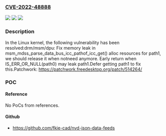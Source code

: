 ### [CVE-2022-48888](https://cve.mitre.org/cgi-bin/cvename.cgi?name=CVE-2022-48888)
![](https://img.shields.io/static/v1?label=Product&message=Linux&color=blue)
![](https://img.shields.io/static/v1?label=Version&message=b9364eed9232%3C%20c6fa1de83fd8%20&color=brighgreen)
![](https://img.shields.io/static/v1?label=Vulnerability&message=n%2Fa&color=brighgreen)

### Description

In the Linux kernel, the following vulnerability has been resolved:drm/msm/dpu: Fix memory leak in msm_mdss_parse_data_bus_icc_pathof_icc_get() alloc resources for path1, we should release it when notneed anymore. Early return when IS_ERR_OR_NULL(path0) may leak path1.Defer getting path1 to fix this.Patchwork: https://patchwork.freedesktop.org/patch/514264/

### POC

#### Reference
No PoCs from references.

#### Github
- https://github.com/fkie-cad/nvd-json-data-feeds


